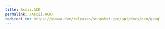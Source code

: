 ```yaml
---
title: Ascii.ACK
permalink: /Ascii.ACK/
redirect_to: https://guava.dev/releases/snapshot-jre/api/docs/com/google/common/base/Ascii.html#ACK
---
```

